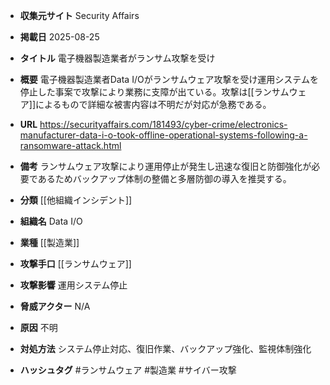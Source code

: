 - **収集元サイト**
Security Affairs

- **掲載日**
2025-08-25

- **タイトル**
電子機器製造業者がランサム攻撃を受け

- **概要**
電子機器製造業者Data I/Oがランサムウェア攻撃を受け運用システムを停止した事案で攻撃により業務に支障が出ている。攻撃は[[ランサムウェア]]によるもので詳細な被害内容は不明だが対応が急務である。

- **URL**
https://securityaffairs.com/181493/cyber-crime/electronics-manufacturer-data-i-o-took-offline-operational-systems-following-a-ransomware-attack.html

- **備考**
ランサムウェア攻撃により運用停止が発生し迅速な復旧と防御強化が必要であるためバックアップ体制の整備と多層防御の導入を推奨する。

- **分類**
[[他組織インシデント]]

- **組織名**
Data I/O

- **業種**
[[製造業]]

- **攻撃手口**
[[ランサムウェア]]

- **攻撃影響**
運用システム停止

- **脅威アクター**
N/A

- **原因**
不明

- **対処方法**
システム停止対応、復旧作業、バックアップ強化、監視体制強化

- **ハッシュタグ**
#ランサムウェア #製造業 #サイバー攻撃
